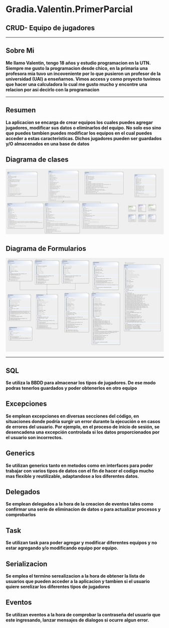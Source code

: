 # Gradia.Valentin.PrimerParcial

## CRUD- Equipo de jugadores
___
## Sobre Mi
**Me llamo Valentin, tengo 18 años y estudio programacion en la UTN. Siempre me gusto la programacion desde chico, en la 
primaria una profesora mia tuvo un incoveniente por lo que pusieron un profesor de la universidad (UAI) a enseñarnos. Vimos access y como proyecto tuvimos 
que hacer una calculadora lo cual me gusto mucho y encontre una relacion por asi decirlo con la programacion**
___
## Resumen
**La aplicacion se encarga de crear equipos los cuales puedes agregar jugadores, modificar sus datos o eliminarlos del equipo. No solo eso sino que puedes tambien 
puedes modificar los equipos en el cual  puedes acceder a estas caracteristicas. Dichos jugadores pueden ser guardados y/O almacenados en una base de datos**

## Diagrama de clases
![Alt text](DiagramaDeClases.png.png)

## Diagrama de Formularios
![Alt text](DiagramaDeFormularios.png)
___

## SQL
**Se utiliza la BBDD para almacenar los tipos de jugadores. De ese modo podras tenerlos guardados y poder obtenerlos en otro equipo**

## Excepciones
**Se emplean excepciones en diversas secciones del código, en situaciones donde podría surgir un error durante la ejecución o en casos de errores del usuario. 
Por ejemplo, en el proceso de inicio de sesión, se desencadena una excepción controlada si los datos proporcionados por el usuario son incorrectos.**

## Generics
**Se utilizan generics tanto en metodos como en interfaces para poder trabajar con varios tipos de datos con el fin de hacer el codigo mucho mas flexible y
reutilizable, adaptandose a los diferentes datos.**

## Delegados
**Se emplean delegados a la hora de la creacion de eventos tales como confirmar una serie de eliminacion de datos o para actualizar procesos y comprobarlos**

## Task
**Se utilizan task para poder agregar y modificar diferentes equipos y no estar agregando y/o modificando equipo por equipo.**

## Serializacion
**Se emplea el termino serealizacion a la hora de obtener la lista de usuarios que pueden acceder a la aplicacion y tambien si el usuario quiere serelizar los diferentes
tipos de jugadores**

## Eventos
**Se utilizan eventos a la hora de comprobar la contraseña del usuario que este ingresando, lanzar mensajes de dialogos si ocurre algun error.**





